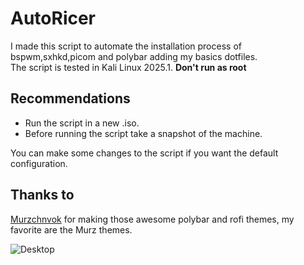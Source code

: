 # AutoRicer
I made this script to automate the installation process of bspwm,sxhkd,picom and polybar adding my basics dotfiles.  
The script is tested in Kali Linux 2025.1.  **Don't run as root**
## Recommendations
* Run the script in a new .iso.
* Before running the script take a snapshot of the machine.

You can make some changes to the script if you want the default configuration.

## Thanks to
[Murzchnvok](https://github.com/Murzchnvok/polybar-collection) for making those awesome polybar and rofi themes, my favorite are the Murz themes.

![Desktop](https://user-images.githubusercontent.com/87916626/130697625-d78149db-8eea-4f4d-b3f4-fbfd3b281e83.png)
 
